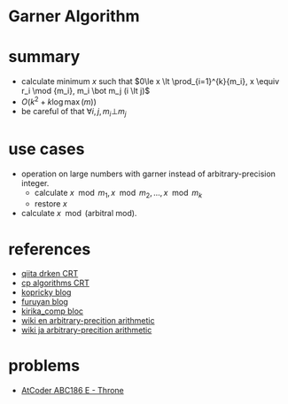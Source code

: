 # Garner Algorithm



# summary 
- calculate minimum $x$ such that $0\le x \lt \prod_{i=1}^{k}{m_i}, x \equiv r_i \mod {m_i}, m_i \bot m_j (i \lt j)$
- $O(k^2 + k\log{\max(m)})$
- be careful of that $\forall{i, j}, m_i \bot m_j$

# use cases
- operation on large numbers with garner instead of arbitrary-precision integer.
  - calculate $x \mod{m_1}, x \mod{m_2}, ..., x \mod{m_k}$
  - restore $x$
- calculate $x \mod ({\text{arbitral mod}})$.


# references 
- [qiita drken CRT](https://qiita.com/drken/items/ae02240cd1f8edfc86fd)
- [cp algorithms CRT](https://cp-algorithms.com/algebra/chinese-remainder-theorem.html)
- [kopricky blog](https://kopricky.github.io/code/Computation_Advanced/garner.html)
- [furuyan blog](https://www.creativ.xyz/ect-gcd-crt-garner-927/)
- [kirika_comp bloc](https://kirika-comp.hatenablog.com/entry/2017/12/18/143923)
- [wiki en arbitrary-precition arithmetic](https://en.wikipedia.org/wiki/Arbitrary-precision_arithmetic)
- [wiki ja arbitrary-precition arithmetic](https://ja.wikipedia.org/wiki/%E4%BB%BB%E6%84%8F%E7%B2%BE%E5%BA%A6%E6%BC%94%E7%AE%97)



# problems 
- [AtCoder ABC186 E - Throne](https://atcoder.jp/contests/abc186/tasks/abc186_e)